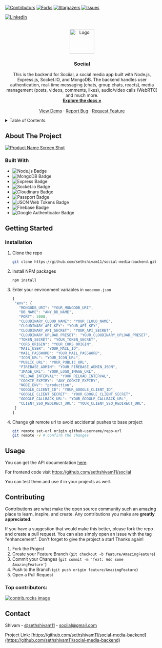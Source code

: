 <a id="readme-top"></a>

[![Contributors][contributors-shield]][contributors-url]
[![Forks][forks-shield]][forks-url]
[![Stargazers][stars-shield]][stars-url]
[![Issues][issues-shield]][issues-url]
<!-- [![project_license][license-shield]][license-url] -->
[![LinkedIn][linkedin-shield]][linkedin-url]

<br />
<div align="center">
  <a href="https://sociial.vercel.app/home">
    <img src="https://sociial.vercel.app/logo.svg" alt="Logo" width="80" height="80">
  </a>

<h3 align="center">Sociial</h3>

  <p align="center">
    This is the backend for Sociial, a social media app built with Node.js, Express.js, Socket.IO, and MongoDB. The backend handles user authentication, real-time messaging (chats, group chats, reacts), media management (posts, videos, comments, likes), audio/video calls (WebRTC) and much more.
    <br />
    <a href="https://github.com/sethshivam11/social-media-backend"><strong>Explore the docs »</strong></a>
    <br />
    <br />
    <a href="https://sociial.vercel.app/home">View Demo</a>
    &middot;
    <a href="https://github.com/sethshivam11/social-media-backend/issues/new?labels=bug">Report Bug</a>
    &middot;
    <a href="https://github.com/sethshivam11/social-media-backend/issues/new?labels=enhancement">Request Feature</a>
  </p>
</div>

<details>
  <summary>Table of Contents</summary>
  <ol>
    <li>
      <a href="#about-the-project">About The Project</a>
      <ul>
        <li><a href="#built-with">Built With</a></li>
      </ul>
    </li>
    <li>
      <a href="#getting-started">Getting Started</a>
      <ul>
        <li><a href="#installation">Installation</a></li>
      </ul>
    </li>
    <li><a href="#usage">Usage</a></li>
    <li><a href="#contributing">Contributing</a></li>
    <!-- <li><a href="#license">License</a></li> -->
    <li><a href="#contact">Contact</a></li>
  </ol>
</details>

## About The Project

[![Product Name Screen Shot][product-screenshot]](https://sociial.vercel.app/home)

### Built With

- ![Node.js Badge](https://img.shields.io/badge/Node.js-5FA04E?logo=nodedotjs&logoColor=fff&style=for-the-badge)
- ![MongoDB Badge](https://img.shields.io/badge/MongoDB-47A248?logo=mongodb&logoColor=fff&style=for-the-badge)
- ![Express Badge](https://img.shields.io/badge/Express-000?logo=express&logoColor=fff&style=for-the-badge)
- ![Socket.io Badge](https://img.shields.io/badge/Socket.io-010101?logo=socketdotio&logoColor=fff&style=for-the-badge)
- ![Cloudinary Badge](https://img.shields.io/badge/Cloudinary-3448C5?logo=cloudinary&logoColor=fff&style=for-the-badge)
- ![Passport Badge](https://img.shields.io/badge/Passport-34E27A?logo=passport&logoColor=000&style=for-the-badge)
- ![JSON Web Tokens Badge](https://img.shields.io/badge/JSON%20Web%20Tokens-000?logo=jsonwebtokens&logoColor=fff&style=for-the-badge)
- ![Firebase Badge](https://img.shields.io/badge/Firebase-DD2C00?logo=firebase&logoColor=fff&style=for-the-badge)
- ![Google Authenticator Badge](https://img.shields.io/badge/Google%20Authenticator-4285F4?logo=googleauthenticator&logoColor=fff&style=for-the-badge)

## Getting Started

### Installation

1. Clone the repo
   ```sh
   git clone https://github.com/sethshivam11/social-media-backend.git
   ```
2. Install NPM packages
   ```sh
   npm install
   ```
3. Enter your environment variables in `nodemon.json`

   ```js
   {
    "env": {
      "MONGODB_URI": "YOUR_MONGODB_URI",
      "DB_NAME": "ANY_DB_NAME",
      "PORT": 3000,
      "CLOUDINARY_CLOUD_NAME": "YOUR_CLOUD_NAME",
      "CLOUDINARY_API_KEY": "YOUR_API_KEY",
      "CLOUDINARY_API_SECRET": "YOUR_API_SECRET",
      "CLOUDINARY_UPLOAD_PRESET": "YOUR_CLOUDINARY_UPLOAD_PRESET",
      "TOKEN_SECRET": "YOUR_TOKEN_SECRET",
      "CORS_ORIGIN": "YOUR_CORS_ORIGIN",
      "MAIL_USER": "YOUR_MAIL_ID",
      "MAIL_PASSWORD": "YOUR_MAIL_PASSWORD",
      "ICON_URL": "YOUR_ICON_URL",
      "PUBLIC_URL": "YOUR_PUBLIC_URL",
      "FIREBASE_ADMIN": "YOUR_FIREBASE_ADMIN_JSON",
      "IMAGE_URL": "YOUR_LOGO_IMAGE_URL",
      "RELOAD_INTERVAL": "YOUR_RELOAD_INTERVAL",
      "COOKIE_EXPIRY": "ANY_COOKIE_EXPIRY",
      "NODE_ENV": "production",
      "GOOGLE_CLIENT_ID": "YOUR_GOOGLE_CLIENT_ID",
      "GOOGLE_CLIENT_SECRET": "YOUR_GOOGLE_CLIENT_SECRET",
      "GOOGLE_CALLBACK_URL": "YOUR_GOOGLE_CALLBACK_URL",
      "CLIENT_SSO_REDIRECT_URL": "YOUR_CLIENT_SSO_REDIRECT_URL",
    }
   }

   ```

4. Change git remote url to avoid accidental pushes to base project
   ```sh
   git remote set-url origin github-username/repo-url
   git remote -v # confirm the changes
   ```

## Usage

You can get the API documentation [here](https://documenter.getpostman.com/view/37731620/2sAY4rGR2L).

For frontend code visit https://github.com/sethshivam11/sociial

You can test them and use it in your projects as well.

## Contributing

Contributions are what make the open source community such an amazing place to learn, inspire, and create. Any contributions you make are **greatly appreciated**.

If you have a suggestion that would make this better, please fork the repo and create a pull request. You can also simply open an issue with the tag "enhancement".
Don't forget to give the project a star! Thanks again!

1. Fork the Project
2. Create your Feature Branch (`git checkout -b feature/AmazingFeature`)
3. Commit your Changes (`git commit -m 'feat: Add some AmazingFeature'`)
4. Push to the Branch (`git push origin feature/AmazingFeature`)
5. Open a Pull Request

### Top contributors:

<a href="https://github.com/sethshivam11/social-media-backend/graphs/contributors">
  <img src="https://contrib.rocks/image?repo=sethshivam11/social-media-backend" alt="contrib.rocks image" />
</a>

<!-- ## License

Distributed under the project_license. See `LICENSE.txt` for more information. -->

## Contact

Shivam - [@sethshivam11](https://x.com/sethshivam11) - sociial@gmail.com

Project Link: [https://github.com/sethshivam11/social-media-backend](https://github.com/sethshivam11/social-media-backend)

[contributors-shield]: https://img.shields.io/github/contributors/sethshivam11/social-media-backend.svg?style=for-the-badge
[contributors-url]: https://github.com/sethshivam11/social-media-backend/graphs/contributors
[forks-shield]: https://img.shields.io/github/forks/sethshivam11/social-media-backend.svg?style=for-the-badge
[forks-url]: https://github.com/sethshivam11/social-media-backend/network/members
[stars-shield]: https://img.shields.io/github/stars/sethshivam11/social-media-backend.svg?style=for-the-badge
[stars-url]: https://github.com/sethshivam11/social-media-backend/stargazers
[issues-shield]: https://img.shields.io/github/issues/sethshivam11/social-media-backend.svg?style=for-the-badge
[issues-url]: https://github.com/sethshivam11/social-media-backend/issues
[license-shield]: https://img.shields.io/github/license/sethshivam11/social-media-backend.svg?style=for-the-badge
[license-url]: https://github.com/sethshivam11/social-media-backend/blob/master/LICENSE.txt
[linkedin-shield]: https://img.shields.io/badge/-LinkedIn-black.svg?style=for-the-badge&colorB=555
[linkedin-url]: https://linkedin.com/in/sethshivam11
[product-screenshot]: https://sociial.vercel.app/hero-light.png

